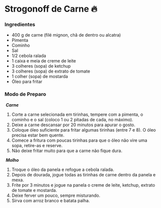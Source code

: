 # Strogonoff de Carne :fire:

 ### **Ingredientes**

- 400 g de carne (filé mignon, chã de dentro ou alcatra)
- Pimenta
- Cominho
- Sal
- 1/2 cebola ralada
- 1 caixa e meia de creme de leite
- 3 colheres (sopa) de ketchup
- 3 colheres (sopa) de extrato de tomate
- 1 colher (sopa) de mostarda
- Óleo para fritar



### **Modo de Preparo**

​                                                 **_Carne_**

1. Corte a carne selecionada em tirinhas, tempere com a pimenta, o cominho e o sal (coloco 1 ou 2 pitadas de cada, no máximo).
2. Deixe a carne descansar por 20 minutos para apurar o gosto.
3. Coloque óleo suficiente para fritar algumas tirinhas (entre 7 e 8). O óleo precisa estar bem quente.
4. Comece a fritura com poucas tirinhas para que o óleo não vire uma sopa, retire-as e reserve.
5. Não deixe fritar muito para que a carne não fique dura.

​                                               **_Molho_**

1. Troque o óleo da panela e refogue a cebola ralada.
2. Depois de dourada, jogue todas as tirinhas de carne dentro da panela e mexa.
3. Frite por 3 minutos e jogue na panela o creme de leite, ketchup, extrato de tomate e mostarda.
4. Deixe ferver um pouco, sempre misturando.
5. Sirva com arroz branco e batata palha.

